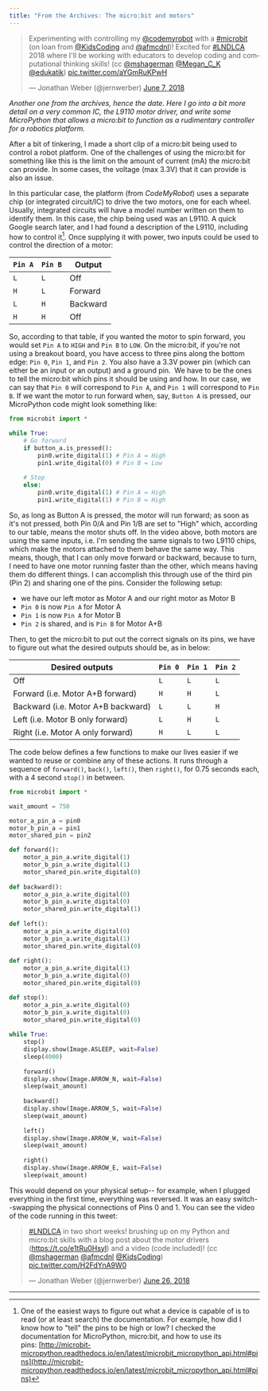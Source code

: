 ```yaml
---
title: "From the Archives: The micro:bit and motors"
---
```


<blockquote class='twitter-tweet' data-lang='en'>
<p dir='ltr' lang='en'>Experimenting with controlling my <a href='https://twitter.com/codemyrobot?ref_src=twsrc%5Etfw'>@codemyrobot</a> with a <a href='https://twitter.com/hashtag/microbit?src=hash&amp;amp;ref_src=twsrc%5Etfw'>#microbit</a> (on loan from <a href='https://twitter.com/KidsCoding?ref_src=twsrc%5Etfw'>@KidsCoding</a> and <a href='https://twitter.com/afmcdnl?ref_src=twsrc%5Etfw'>@afmcdnl</a>)! Excited for <a href='https://twitter.com/hashtag/LNDLCA?src=hash&amp;amp;ref_src=twsrc%5Etfw'>#LNDLCA</a> 2018 where I'll be working with educators to develop coding and computational thinking skills! (cc <a href='https://twitter.com/mshagerman?ref_src=twsrc%5Etfw'>@mshagerman</a> <a href='https://twitter.com/Megan_C_K?ref_src=twsrc%5Etfw'>@Megan_C_K</a> <a href='https://twitter.com/edukatik?ref_src=twsrc%5Etfw'>@edukatik</a>) <a href='https://t.co/aYGmRuKPwH'>pic.twitter.com/aYGmRuKPwH</a></p>
— Jonathan Weber (@jernwerber) <a href='https://twitter.com/jernwerber/status/1004767493716660224?ref_src=twsrc%5Etfw'>June 7, 2018</a></blockquote>
<script async src='https://platform.twitter.com/widgets.js' charset='utf-8'></script>

_Another one from the archives, hence the date. Here I go into a bit more detail on a very common IC, the L9110 motor driver, and write some MicroPython that allows a micro:bit to function as a rudimentary controller for a robotics platform._

After a bit of tinkering, I made a short clip of a micro:bit being used to control a robot platform. One of the challenges of using the micro:bit for something like this is the limit on the amount of current (mA) the micro:bit can provide. In some cases, the voltage (max 3.3V) that it can provide is also an issue.

In this particular case, the platform (from _CodeMyRobot_) uses a separate chip (or integrated circuit/IC) to drive the two motors, one for each wheel. Usually, integrated circuits will have a model number written on them to identify them. In this case, the chip being used was an L9110. A quick Google search later, and I had found a description of the L9110, including how to control it[^1]. Once supplying it with power, two inputs could be used to control the direction of a motor:

| `Pin A` | `Pin B` | Output |
| ---- | ---- | ---- |
| `L` | `L` | Off |
| `H` | `L` | Forward |
| `L` | `H` | Backward |
| `H` | `H` | Off |

So, according to that table, if you wanted the motor to spin forward, you would set `Pin A` to `HIGH` and `Pin B` to `LOW`. On the micro:bit, if you're not using a breakout board, you have access to three pins along the bottom edge: `Pin 0`, `Pin 1`, and `Pin 2`. You also have a 3.3V power pin (which can either be an input or an output) and a ground pin.  We have to be the ones to tell the micro:bit which pins it should be using and how. In our case, we can say that `Pin 0` will correspond to `Pin A`, and `Pin 1` will correspond to `Pin B`. If we want the motor to run forward when, say, `Button A` is pressed, our MicroPython code might look something like:

```python
from microbit import *

while True:
    # Go forward
    if button_a.is_pressed(): 
        pin0.write_digital(1) # Pin A = High
        pin1.write_digital(0) # Pin B = Low
    
    # Stop
    else:
        pin0.write_digital(1) # Pin A = High
        pin1.write_digital(1) # Pin B = High
```

So, as long as Button A is pressed, the motor will run forward; as soon as it's not pressed, both Pin 0/A and Pin 1/B are set to "High" which, according to our table, means the motor shuts off. In the video above, both motors are using the same inputs, i.e. I'm sending the same signals to two L9110 chips, which make the motors attached to them behave the same way. This means, though, that I can only move forward or backward, because to turn, I need to have one motor running faster than the other, which means having them do different things. I can accomplish this through use of the third pin (Pin 2) and sharing one of the pins. Consider the following setup:

- we have our left motor as Motor A and our right motor as Motor B
- `Pin 0` is now `Pin A` for Motor A
- `Pin 1` is now `Pin A` for Motor B
- `Pin 2` is shared, and is `Pin B` for Motor A+B

Then, to get the micro:bit to put out the correct signals on its pins, we have to figure out what the desired outputs should be, as in below:

| Desired outputs | `Pin 0` | `Pin 1` | `Pin 2` |
| --------------- | ----- | ----- | ----- |
| Off | `L` | `L` | `L` |
| Forward (i.e. Motor A+B forward) | `H` | `H` | `L` |
| Backward (i.e. Motor A+B backward) | `L` | `L` | `H` |
| Left (i.e. Motor B only forward) | `L` | `H` | `L` |
| Right (i.e. Motor A only forward) | `H` | `L` | `L` |

The code below defines a few functions to make our lives easier if we wanted to reuse or combine any of these actions. It runs through a sequence of `forward()`, `back()`, `left()`, then `right()`, for 0.75 seconds each, with a 4 second `stop()` in between.

```python
from microbit import *

wait_amount = 750

motor_a_pin_a = pin0
motor_b_pin_a = pin1
motor_shared_pin = pin2

def forward():
    motor_a_pin_a.write_digital(1)
    motor_b_pin_a.write_digital(1)
    motor_shared_pin.write_digital(0)
    
def backward():
    motor_a_pin_a.write_digital(0)
    motor_b_pin_a.write_digital(0)
    motor_shared_pin.write_digital(1)
    
def left():
    motor_a_pin_a.write_digital(0)
    motor_b_pin_a.write_digital(1)
    motor_shared_pin.write_digital(0)
    
def right():
    motor_a_pin_a.write_digital(1)
    motor_b_pin_a.write_digital(0)
    motor_shared_pin.write_digital(0)

def stop():
    motor_a_pin_a.write_digital(0)
    motor_b_pin_a.write_digital(0)
    motor_shared_pin.write_digital(0)
    
while True:
    stop()
    display.show(Image.ASLEEP, wait=False)
    sleep(4000)
    
    forward()
    display.show(Image.ARROW_N, wait=False)
    sleep(wait_amount)
    
    backward()
    display.show(Image.ARROW_S, wait=False)
    sleep(wait_amount)
    
    left()
    display.show(Image.ARROW_W, wait=False)
    sleep(wait_amount)
    
    right()
    display.show(Image.ARROW_E, wait=False)
    sleep(wait_amount)
```

This would depend on your physical setup-- for example, when I plugged everything in the first time, everything was reversed. It was an easy switch--swapping the physical connections of Pins 0 and 1. You can see the video of the code running in this tweet:

<blockquote class="twitter-tweet" data-lang="en"><p lang="en" dir="ltr"><a href="https://twitter.com/hashtag/LNDLCA?src=hash&amp;amp;ref_src=twsrc%5Etfw">#LNDLCA</a> in two short weeks! brushing up on my Python and micro:bit skills with a blog post about the motor drivers (<a href="https://t.co/e1tRu0HsyI">https://t.co/e1tRu0HsyI</a>) and a video (code included)! (cc <a href="https://twitter.com/mshagerman?ref_src=twsrc%5Etfw">@mshagerman</a> <a href="https://twitter.com/afmcdnl?ref_src=twsrc%5Etfw">@afmcdnl</a> <a href="https://twitter.com/KidsCoding?ref_src=twsrc%5Etfw">@KidsCoding</a>) <a href="https://t.co/H2FdYnA9W0">pic.twitter.com/H2FdYnA9W0</a></p>&mdash; Jonathan Weber (@jernwerber) <a href="https://twitter.com/jernwerber/status/1011658993708797953?ref_src=twsrc%5Etfw">June 26, 2018</a></blockquote>
<script async src="https://platform.twitter.com/widgets.js" charset="utf-8"></script>

---

[^1]: One of the easiest ways to figure out what a device is capable of is to read (or at least search) the documentation. For example, how did I know how to "tell" the pins to be high or low? I checked the documentation for MicroPython, micro:bit, and how to use its pins: [http://microbit-micropython.readthedocs.io/en/latest/microbit_micropython_api.html#pins](http://microbit-micropython.readthedocs.io/en/latest/microbit_micropython_api.html#pins)